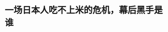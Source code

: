 <!DOCTYPE html>
<html lang="zh-CN">

<head>
    
<title>一场日本人吃不上米的危机，幕后黑手是谁_腾讯新闻</title>
<meta name="keywords" content="大米,日本,日本_社会,日本大米,日本人,日本农业,幕后黑手,日本_科技">
<meta name="description" content="本文来自微信公众号：日商日旅，作者：KYOKU，题图来自：视觉中国日本大米一年之间涨价一倍，以至于5kg大米接近4500日元（折合为人民币大约225元）的情况，大家多少有些耳闻。本周（6月2日）开始，我们在日本即将买上2023年和2024年收获的储备米“古米”和“古古米”。涨价背后是供求不平衡导致，但是21世纪商品社会，大米...">
<meta name="author" content="腾讯网">
<meta name="copyright" content="Copyright 1998 - 2025 Tencent. All Rights Reserved">
<meta property="og:type" content="news" />

<meta property="og:title" content="一场日本人吃不上米的危机，幕后黑手是谁_腾讯新闻" />
<meta property="og:description" content="本文来自微信公众号：日商日旅，作者：KYOKU，题图来自：视觉中国日本大米一年之间涨价一倍，以至于5kg大米接近4500日元（折合为人民币大约225元）的情况，大家多少有些耳闻。本周（6月2日）开始，我们在日本即将买上2023年和2024年收获的储备米“古米”和“古古米”。涨价背后是供求不平衡导致，但是21世纪商品社会，大米..." />
<meta property="og:url" content="https://news.qq.com/rain/a/20250603A03LLG00" />
<meta property="og:image" content="https://inews.gtimg.com/news_ls/OQ3Xri48lYGQQ3hygyT8Ss4W4Jzuywi5vfjFPyZ3RtFNkAA_640330/0" />
<meta property="article:author" content="虎嗅APP" />
<meta property="article:published_time" content="2025-06-03 11:13:10" />
<meta property="category" content="agriculture" />

<meta name="baidu-site-verification" content="jJeIJ5X7pP" />
    <meta charset="utf-8" />
<meta http-equiv="X-UA-Compatible" content="IE=Edge" />
<meta name="viewport" content="width=device-width, initial-scale=1, shrink-to-fit=no" />
<link rel="dns-prefetch" href="mat1.gtimg.com">
<link rel="dns-prefetch" href="i.news.qq.com">
<link rel="shortcut icon" href="https://mat1.gtimg.com/qqcdn/qqindex2021/favicon.ico">
<script nomodule="true" src="https://mat1.gtimg.com/qqcdn/qqindex2021/common-static/20240515201444/core3-37-1.min.js"></script>
<script>
  try {
    if (!window.IntersectionObserver) {
      var observerScript = document.createElement('script');
      observerScript.src = "https://mat1.gtimg.com/qqcdn/qqindex2021/common-static/20241024141058/intersection-observer-polyfill.js";
      document.head.appendChild(observerScript);
    }
  } catch (error) {}
</script>

<script>
  try {
    if (!Element.prototype.scrollTo) {
      var scrollScript = document.createElement('script');
      scrollScript.src = "https://mat1.gtimg.com/qqcdn/qqindex2021/common-static/20241025153001/scroll-behavior-polyfill.js";
      document.head.appendChild(scrollScript);
    }
  } catch (error) {}
</script>
<script>
  try {
    if ('scrollRestoration' in window.history) {
      window.history.scrollRestoration = 'manual';
    }
    window.isPcClient = Boolean(window.electron) && (
      window.navigator.userAgent.indexOf('pc-client') > 0 ||
      window.navigator.userAgent.indexOf('TencentNews') > 0
    );
  } catch {}
</script>
<script>
  try {
    if (window.isPcClient) {
      var bodyStyle = document.createElement('style');
      bodyStyle.innerText = 'body{ zoom: 0.95 }';
      document.head.appendChild(bodyStyle);
    }
  } catch {}
</script>
<script>
  window.DATA = {"url":"https://view.inews.qq.com/a/20250603A03LLG00","article_id":"20250603A03LLG00","article_type":"0","title":"一场日本人吃不上米的危机，幕后黑手是谁","desc":"本文来自微信公众号：日商日旅，作者：KYOKU，题图来自：视觉中国日本大米一年之间涨价一倍，以至于5kg大米接近4500日元（折合为人民币大约225元）的情况，大家多少有些耳闻。本周（6月2日）开始，我们在日本即将买上2023年和2024年收获的储备米“古米”和“古古米”。涨价背后是供求不平衡导致，但是21世纪商品社会，大米...","iNewsRecommendLevel":1,"abstract":"本文来自微信公众号：日商日旅，作者：KYOKU，题图来自：视觉中国日本大米一年之间涨价一倍，以至于5kg大米接近4500日元（折合为人民币大约225元）的情况，大家多少有些耳闻。本周（6月2日）开始，我们在日本即将买上2023年和2024年收获的储备米“古米”和“古古米”。涨价背后是供求不平衡导致，但是21世纪商品社会，大米...","catalog1":"agriculture","ad_channel_sign":"news","introduction":"","media":"虎嗅APP","media_id":"5113646","pubtime":"2025-06-03 11:13:10","comment_id":"8416994583","political":0,"cmsId":"20250603A03LLG00","cms_id":"20250603A03LLG00","closeAllAd":0,"closeAllFavorite":false,"originContent":{"directory":{"ai_list":[{"desc":"大米涨价背后的原因","link":"AIPOS_0"},{"desc":"海外游客增加对大米价格的影响","link":"AIPOS_1"},{"desc":"大米价格上涨的影响","link":"AIPOS_2"}],"enable":2,"list":null},"key_points_show":["日本大米价格在一年内翻倍，导致民众生活受到影响，背后原因是供求不平衡。","极端天气、农协和中间商囤积大米等因素共同导致大米供应紧张。","然而，部分媒体将原因归咎于海外游客增加和政治势力操控，但实际情况并非如此。","日本农业体系僵化，缺乏市场竞争，使得市场对外部冲击敏感。","事件反映出日本政府在应对危机时的管理不足，需要加强危机PR和制度改革。"],"text":"\u003cdiv class=\"rich_media_content\"\u003e\u003cp\u003e\u003c!--IMG_0--\u003e \u003c/p\u003e\u003cp class=\"qqnews_image_desc\" style=\"color: #666; font-size: 14px; text-align: center\"\u003e本文来自微信公众号：日商日旅，作者：KYOKU，题图来自：视觉中国\u003c/p\u003e\u003cp\u003e\u003c/p\u003e\u003cp\u003e日本大米一年之间涨价一倍，以至于5kg大米接近4500日元（折合为人民币大约225元）的情况，大家多少有些耳闻。本周（6月2日）开始，我们在日本即将买上2023年和2024年收获的储备米“古米”和“古古米”。\u003c/p\u003e\u003cp\u003e\u003c/p\u003e\u003cp\u003e\u003c!--AIPOS_0--\u003e涨价背后是供求不平衡导致，但是21世纪商品社会，大米这种基本粮油产品，岂能真有匮乏呢？况且又是在众所周知“生活舒服”的日本。\u003c/p\u003e\u003cp\u003e\u003c/p\u003e\u003cp\u003e这件事发酵至今，大众怒火已经燃起，一起寻找背锅侠。\u003c!--AIPOS_1--\u003e目前有人认为重要原因是海外游客增加，还有中国媒体把它简单归结为日本的政官商勾结，无法让笔者信服。\u003c/p\u003e\u003cp\u003e\u003c/p\u003e\u003cp\u003e本篇笔者来谈谈自己的浅薄看法，其中涉及到一些政治和日本农业产业链条的信息，抛砖引玉，不敢立flag。\u003c/p\u003e\u003cp\u003e\u003c/p\u003e\u003cp\u003e\u003c/p\u003e\u003cp class=\"text-big-title\"\u003e一\u003c/p\u003e\u003cp\u003e\u003c/p\u003e\u003cp\u003e涨价，涨到价格翻倍，在粮食等生活必需品中并不多。2024年6月到2025年5月，日本大米的价格像疯了一样。\u003c/p\u003e\u003cp\u003e\u003c/p\u003e\u003cp data-exeditor-arbitrary-box=\"image-box\"\u003e\u003c!--IMG_1--\u003e\u003c/p\u003e\u003cp style=\"text-align: center\" class=\"qqnews_image_desc\"\u003e\u003cspan style=\"font-size: 14px\"\u003e\u003cspan style=\"color: rgb(102, 102, 102)\"\u003e图片来源：农林水产省米の流通状況等について报告－スーパーでの販売数量・価格の推移\u003c/span\u003e\u003c/span\u003e\u003c/p\u003e\u003cp\u003e\u003c/p\u003e\u003cp\u003e2024年大米开始涨价，问题不在2024年，而应当往回追溯。\u003c/p\u003e\u003cp\u003e\u003c/p\u003e\u003cp\u003e给大家简单做了个时间轴。包含了若干我认为重要，但却被忽略了的事实。\u003c/p\u003e\u003cp\u003e\u003c/p\u003e\u003cul classname=\"ex-list\" data-ex-list=\"ul\" data-list-style-type=\"disc\" style=\"--ul-list-style-type: \u0026#39;\\25CF\u0026#39;\" class=\"nonUnicode-list-style-type\"\u003e\u003cli\u003e\u003cp\u003e2023年夏，极端高温，影响2024年春产量；\u003c/p\u003e\u003c/li\u003e\u003cli\u003e\u003cp\u003e2024年冷春，再次造成影响；\u003c/p\u003e\u003c/li\u003e\u003cli\u003e\u003cp\u003e2024年夏，宫崎地震 + 南海槽预警 → 全民抢米；\u003c/p\u003e\u003c/li\u003e\u003cli\u003e\u003cp\u003e2024年9月，農民連与新日本妇人会举行紧急抗议，释放储备米、给农民补贴；\u003c/p\u003e\u003c/li\u003e\u003cli\u003e\u003cp\u003e2024年中后期，价格飙升，每5kg2000日元→3500日元；\u003c/p\u003e\u003c/li\u003e\u003cli\u003e\u003cp\u003e2025年2月，首次发放21万吨储备米；\u003c/p\u003e\u003c/li\u003e\u003cli\u003e\u003cp\u003e2025年3月，流通数据遭质疑：仅2%流入零售市场；\u003c/p\u003e\u003c/li\u003e\u003cli\u003e\u003cp\u003e2025年4月，茨城、千叶出现偷米现象；\u003c/p\u003e\u003c/li\u003e\u003cli\u003e\u003cp\u003e2025年5月18日，农林水产大臣江藤拓失言“我从来没买过米”→辞职；\u003c/p\u003e\u003c/li\u003e\u003cli\u003e\u003cp\u003e2025年5月下旬，小泉进次郎接任并改革发放方式从“拍卖给中间商”→“定价2000日元直接给零售”；\u003c/p\u003e\u003c/li\u003e\u003cli\u003e\u003cp\u003e2025年6月1日，储备米已经上架超市。\u003c/p\u003e\u003c/li\u003e\u003c!--MID_AD_0--\u003e\u003c!--EOP_0--\u003e\u003c/ul\u003e\u003c!--MID_ARTICLE_AD_0--\u003e\u003c!--PARAGRAPH_0--\u003e\u003cp\u003e\u003c/p\u003e\u003cp\u003e这场大戏还在上演，近一周，每天清晨笔者打开新闻，都会跟进最新消息。笔者毕竟是“便当派”，几乎每天带饭上班，无米下锅甚为痛苦。\u003c/p\u003e\u003cp\u003e\u003c/p\u003e\u003cp\u003e首先，这米价，涨得匪夷所思，而媒体给出的归因也匪夷所思。\u003c/p\u003e\u003cp\u003e\u003c/p\u003e\u003cp\u003e第一理由是极端天气带来的减产，第二理由，他们竟然列为是“旅游业的复苏使得访日游客数量激增，大米需求增加”。\u003c/p\u003e\u003cp\u003e\u003c/p\u003e\u003cp\u003e我们旅游业不背这个锅。日本常住人口1.2亿多人，2024年访日游客总人数36，869，900人，看上去接近三分之一人口吧。但是，这接近3687万人，并不是每天都待在日本的。\u003c/p\u003e\u003cp\u003e\u003c/p\u003e\u003cp\u003e其中80%为亚洲游客，20%为欧美等地区游客。\u003c/p\u003e\u003cp\u003e\u003c/p\u003e\u003cp\u003e为什么要区分地域？笔者公司常年面向欧美用户，亚洲人来日本路途近，待的时间短；欧美人通常来日本度假时间长，我们租赁给他们的通信产品一般７天起步。假设亚洲游客平均停留时间包含完整的5天，欧美游客平均停留时间包含完整的9天。\u003c/p\u003e\u003cp\u003e\u003c/p\u003e\u003cp\u003e我们把旅客作为“临时人口”来算一下。\u003c/p\u003e\u003cp\u003e\u003c/p\u003e\u003cblockquote\u003e\u003cp\u003e亚洲游客人日数：29，495，920人 × 5天 = 147，479，600人日\u003c/p\u003e\u003cp\u003e欧美游客人日数：7，373，980人 × 9天 = 66，365，820人日\u003c/p\u003e\u003cp\u003e合计人日数：213，845，420人日\u003c/p\u003e\u003cp\u003e\u003c/p\u003e\u003cp\u003e213，845，420 ÷ 365 ≈ 585，590 人/天\u003c/p\u003e\u003c/blockquote\u003e\u003cp\u003e\u003c/p\u003e\u003cp\u003e折算为“全年常住人口”，相当于每天增加了58万人；\u003c/p\u003e\u003cp\u003e\u003c/p\u003e\u003cblockquote\u003e\u003cp\u003e585，590 ÷ 123，000，000 ≈ 0.00476\u003c/p\u003e\u003c/blockquote\u003e\u003cp\u003e\u003c/p\u003e\u003cp\u003e再与日本总人口对比，以2024年约1.23亿人口计算，约为人口的0.48％。\u003c/p\u003e\u003cp\u003e\u003c/p\u003e\u003cp\u003e占比0.48％，就成了第二因素？还不包括一些压根吃不惯大米的西方游客。笔者自认为算得都保守了，除非说，外国游客都往回背日本大米？或者欧美专派大胃王来岛国逛吃？\u003c/p\u003e\u003cp\u003e\u003c/p\u003e\u003cp class=\"text-big-title\"\u003e二\u003c/p\u003e\u003cp\u003e\u003c/p\u003e\u003cp\u003e还有一种说法，尤其在中国新媒体上出现（日本当地并不归因于此）：\u003c/p\u003e\u003cp\u003e\u003c/p\u003e\u003cp\u003e米价癫狂，都怪政客。这种说法称，由于自民党希望稳住地位，与农协（JA，农业协同组合）勾结，操纵了大米价格。\u003c/p\u003e\u003cp\u003e\u003c/p\u003e\u003cp\u003e先说我的观点：此事第一怪天气导致大米严重减产，第二怪农协和中间商私自屯米，低买高卖。\u003c/p\u003e\u003cp\u003e\u003c/p\u003e\u003cp\u003e自民党未必有直接关系，但作为领导人必须善后。\u003c/p\u003e\u003cp\u003e\u003c/p\u003e\u003cp\u003e农民并未因涨价而增加收入，吃力不讨好。\u003c/p\u003e\u003cp\u003e\u003c/p\u003e\u003cp\u003e消费者、零售商和餐饮业都是怨种，被迫涨价，被迫接受。\u003c/p\u003e\u003cp\u003e\u003c/p\u003e\u003cp data-exeditor-arbitrary-box=\"image-box\"\u003e\u003c!--IMG_2--\u003e\u003c/p\u003e\u003cp style=\"text-align: center\" class=\"qqnews_image_desc\"\u003e\u003cspan style=\"font-size: 14px\"\u003e\u003cspan style=\"color: rgb(102, 102, 102)\"\u003e除了（疑似）农协和中间商，大家都是输家\u003c/span\u003e\u003c/span\u003e\u003c/p\u003e\u003cp\u003e\u003c/p\u003e\u003cp\u003e持“自民党阴谋论”的朋友没有透露他们的具体逻辑，只是点出了：虽然农民在日本全国人口中占比渐小，但是农村选区的一票权重远高于城市。农民种的大米交给谁？农协，而农协是自民党的重要支持者。其他呢？“懂的都懂，你们自己体会！”\u003c/p\u003e\u003cp\u003e\u003c/p\u003e\u003cp\u003e在他们并未把逻辑链条给出的前提下，我先试着梳理。这种观点需要满足两个逻辑链条的任意一个：\u003c/p\u003e\u003cp\u003e\u003c/p\u003e\u003cblockquote\u003e\u003cp\u003e自民党想要票→推动大米事件，让农民给他们投票\u003c/p\u003e\u003cp\u003e\u003c/p\u003e\u003cp\u003e自民党想要钱→通过大米价格提高而自己获益\u003c/p\u003e\u003c/blockquote\u003e\u003cp\u003e\u003c/p\u003e\u003cp\u003e先说第一个逻辑。\u003c/p\u003e\u003cp\u003e\u003c/p\u003e\u003cp\u003e日本农民得到了政府很大的保护，即日本对于大米的高关税保护（曾高达778%，现在仍有227%），另外一方面政策补贴农耕，农协垄断全国50%～90%的流通渠道。\u003c/p\u003e\u003cp\u003e\u003c/p\u003e\u003cp\u003e我有同事就曾在农协工作。农协是一个怎样的组织？它是一个遍布全国的非常重要的组织，是金融、采购、销售一体的大机构，拥有全日本最大的大米储藏和中转体系。农协卖种子、收大米、发贷款，还办养老、诊所、婚介。\u003c/p\u003e\u003cp\u003e\u003c/p\u003e\u003cp\u003e但逻辑一的漏洞是，农协是合作社组织，不等于有投票权的个人农户，它不能代表农民进行投票。个体农户是农协的“会员”，不是雇员。\u003c/p\u003e\u003cp\u003e\u003c/p\u003e\u003cp\u003e农民确实很可能被组织所影响。但是此次大米涨价，钱真的没有进到农民师傅们的腰包里。\u003c/p\u003e\u003cp\u003e\u003c/p\u003e\u003cp\u003e2025年3月农民代表来到东京，组织了名为“令和的百姓一揆”游行，并且明确提出农民已经多年没有收入增加；2024年９月的“農民連”示威之中，农民就呼吁释放储备米，而且他们没补贴就活不下去了。农民憋了一肚子火，下一个动作，应该不是给政党投票，反而是抱怨执政党吧？\u003c/p\u003e\u003cp\u003e\u003c/p\u003e\u003cp\u003e因此逻辑一，自民党要票的逻辑站不住。\u003c/p\u003e\u003cp\u003e\u003c/p\u003e\u003cp\u003e第二个逻辑，自民党涨米价是为了自己捞钱。那么，轰轰烈烈的米价哄抬事件之后，钱到谁口袋里了呢？\u003c/p\u003e\u003cp\u003e\u003c/p\u003e\u003cp\u003e2024年下半年开始米荒，农协囤没囤很难确定；2025年预备米下发，预备米最初不在农协这里而在农林水产省，下发的第一步对象却还是有零售渠道的农协。因此农协乃至于中间商囤米的可能性很大。“低买高卖”的本质是价格操控+库存套利并且形成买方垄断。而且还有传言，农协有资金缺口，难保不是动了搞钱的歪心思。\u003c!--MID_AD_1--\u003e\u003c!--EOP_1--\u003e\u003c/p\u003e\u003c!--MID_ARTICLE_AD_1--\u003e\u003c!--PARAGRAPH_1--\u003e\u003cp\u003e\u003c/p\u003e\u003cp\u003e农协和自民党是互相利用、长期共生的利益同盟，但农协是农协，自民党是自民党，农协的钱能到自民党这里吗（当然不排除未来自民党会有什么奇葩操作）？况且农协在此次大米涨价成为社会事件之后，是否腹背受敌还都不一定，如果双方如此紧密，自民党岂不受伤？\u003c/p\u003e\u003cp\u003e\u003c/p\u003e\u003cp\u003e前农林水产大臣江藤拓下台，继任的小泉进次郎在政客界的人设是前首相之子，能力一般，经常说废话，如果小泉进次郎也搞不定，那不是反而让自民党更难堪吗？况且自民党的支持率一直在跌。\u003c/p\u003e\u003cp\u003e\u003c/p\u003e\u003cp data-exeditor-arbitrary-box=\"image-box\"\u003e\u003c!--IMG_3--\u003e\u003c/p\u003e\u003cp style=\"text-align: center\" class=\"qqnews_image_desc\"\u003e\u003cspan style=\"font-size: 14px\"\u003e\u003cspan style=\"color: rgb(102, 102, 102)\"\u003e图片来源：来自NHK選挙web\u003c/span\u003e\u003c/span\u003e\u003c/p\u003e\u003cp\u003e\u003c/p\u003e\u003cp\u003e所以自民党自己捞钱的逻辑二也站不住。\u003c/p\u003e\u003cp\u003e\u003c/p\u003e\u003cp\u003e政党与组织的利益勾连从不新鲜，真正危险的是——当制度缺乏监督、危机管理失能，总有人顾左右而言他，用阴谋论来解释荒诞。\u003c/p\u003e\u003cp\u003e\u003c/p\u003e\u003cp class=\"text-big-title\"\u003e三\u003c/p\u003e\u003cp\u003e\u003c/p\u003e\u003cp\u003e从另一个层面，米价涨得又理所当然。因为日本种大米，种得太极端了。\u003c/p\u003e\u003cp\u003e\u003c/p\u003e\u003cp\u003e如果有一种产品能够承接“低买高卖”价格操控+库存套利的需求，那么前提条件是：\u003c/p\u003e\u003cp\u003e\u003c/p\u003e\u003cul classname=\"ex-list\" data-ex-list=\"ul\" data-list-style-type=\"disc\" style=\"--ul-list-style-type: \u0026#39;\\25CF\u0026#39;\" class=\"nonUnicode-list-style-type\"\u003e\u003cli\u003e\u003cp\u003e这类商品不易替代：如主粮（米）、原材料（铜）、能源（油）；\u003c/p\u003e\u003cp\u003e\u003c/p\u003e\u003c/li\u003e\u003cli\u003e\u003cp\u003e保管成本可控：大米容易保存、存储成本低；\u003c/p\u003e\u003cp\u003e\u003c/p\u003e\u003c/li\u003e\u003cli\u003e\u003cp\u003e需求刚性强：民众餐饮必需品，涨价也不能轻易换品；\u003c/p\u003e\u003cp\u003e\u003c/p\u003e\u003c/li\u003e\u003cli\u003e\u003cp\u003e市场竞争缺乏：买家集中（农协垄断收购），卖家被动（农民不能直接面对市场）；\u003c/p\u003e\u003cp\u003e\u003c/p\u003e\u003c/li\u003e\u003cli\u003e\u003cp\u003e信息不对称严重：消费者不知道储备情况，议价能力低。\u003c/p\u003e\u003c/li\u003e\u003c!--MID_AD_2--\u003e\u003c!--EOP_2--\u003e\u003c/ul\u003e\u003c!--MID_ARTICLE_AD_2--\u003e\u003c!--PARAGRAPH_2--\u003e\u003cp\u003e\u003c/p\u003e\u003cp\u003e“天选之子”，就是大米。换句话说，如果紧缺的不是大米，兴许闹不了这么大。\u003c/p\u003e\u003cp\u003e\u003c/p\u003e\u003cp\u003e我们中国人想不通的是，袁隆平教授解决了中国人吃不饱的问题。那么日本呢，大米产量竟然没有富余？\u003c/p\u003e\u003cp\u003e\u003c/p\u003e\u003cp\u003e我查了下资料，中国大面积推广的是杂交水稻，日本主要种植的“越光”等常规水稻品种，他们认为杂交水稻的口感和品质难以控制。所以日本大米产量远远低于中国，2023年中国产量为２亿吨，以人口比例看日本应该是1，780万吨，实际上却不到700万吨。\u003c/p\u003e\u003cp\u003e\u003c/p\u003e\u003cp\u003e我们怕大米吃不饱，他们把大米轻奢化。\u003c/p\u003e\u003cp\u003e\u003c/p\u003e\u003cp data-exeditor-arbitrary-box=\"image-box\"\u003e\u003c!--IMG_4--\u003e\u003c/p\u003e\u003cp style=\"text-align: center\" class=\"qqnews_image_desc\"\u003e\u003cspan style=\"font-size: 14px\"\u003e\u003cspan style=\"color: rgb(102, 102, 102)\"\u003e数据来源：中国国家统计局或农业农村部发布的稻谷产量数据；袁隆平团队官方发布的数据（如超级稻试验田）；农业部门的统计年报；淘菜菜/盒马/京东等平均价（2025年3月数据）；日本農林水産省发布的《作況調査》；日本官方农业推广品种目录与产地介绍；市场调查研究（如日经、日本米饭食文化研究会）\u003c/span\u003e\u003c/span\u003e\u003c!--MID_AD_3--\u003e\u003c!--EOP_3--\u003e\u003c/p\u003e\u003c!--MID_ARTICLE_AD_3--\u003e\u003c!--PARAGRAPH_3--\u003e\u003cp\u003e\u003c/p\u003e\u003cp\u003e高昂的关税使得外国大米从未流通进日本，这就使得日本只依赖自己本土的水稻耕地。值得注意的是，日本的水稻耕地一直在减少。农林水产省主导的“水田减产”政策（减少耕地、水田转作、补贴休耕），虽然2018年已经废止，但是它所带来的后遗症是日本耕地仍在下降，农人逐渐转行。\u003c/p\u003e\u003cp\u003e\u003c/p\u003e\u003cp\u003e2023年夏季高温，北海道、青森、秋田等地的农田影响严重，两年连续极端天气，导致水稻广泛歉收——这是绝对的第一理由。我看有人提到产量下滑30％，为此查了下日本流通経済研究所的报告，虽然没有站在2025年解释2024年生产量的报告，但是在2024年8月已经明确提到了：\u003c/p\u003e\u003cp\u003e\u003c/p\u003e\u003cp data-exeditor-arbitrary-box=\"image-box\"\u003e\u003c!--IMG_5--\u003e\u003c/p\u003e\u003cp style=\"text-align: center\" class=\"qqnews_image_desc\"\u003e\u003cspan style=\"font-size: 14px\"\u003e\u003cspan style=\"color: rgb(102, 102, 102)\"\u003e图片来源：日本食農連携機構报告\u003c/span\u003e\u003c/span\u003e\u003c/p\u003e\u003cp\u003e\u003c/p\u003e\u003cp\u003e大意是：令和5年（2023年）对大米而言，是“异常”的一年。日本大米产量最多的都道府县——新潟县，其一级米（1等米）比率在往年通常为80%左右，但在这一年，越光米（コシヒカリ）仅为4.9%，粳米（うるち）也仅有15.7%，创下了历史最低纪录，对整个业界造成巨大冲击。\u003c/p\u003e\u003cp\u003e\u003c/p\u003e\u003cp\u003e在日本，大米是收获之后再被分为1等、2等、3等的，或许研究员是找了最惨的案例，也就是新潟的招牌品种越光米来举例的，但问题是，越光米是超市米的半壁江山啊。\u003c/p\u003e\u003cp\u003e\u003c/p\u003e\u003cp\u003e在粮食经济学中这个机制似乎被称为跨期供给冲击，一年的气候异常影响可能会贯穿两年甚至更久，特别是当供应链由强势中介（农协）掌握时，供给弹性低、价格就容易波动。\u003c/p\u003e\u003cp\u003e\u003c/p\u003e\u003cp\u003e而化肥成本增加，日元贬值，这些因素一定有，但没有那么重要。\u003c/p\u003e\u003cp\u003e\u003c/p\u003e\u003cp\u003e第一波大米涨价的诱因来自于2023年，第二波涨价的诱因，也就是大家现在号召严查的是：2024年库存已经非常紧张，到了2025年初，库存进一步下降 + 餐饮和出口需求恢复 + 农协控制分配，供不应求进一步放大，就导致2025年大米价格持续上涨。\u003c/p\u003e\u003cp\u003e\u003c/p\u003e\u003cp\u003e如果严查农协和中间商，在当初发放储备米时候埋进去GPS（大米失窃案有人就这么查证），真相很容易流出。况且这两年各类大地震大海啸的谣言着实不少，有几个人能做到明明有囤米的机会，却坚决不囤呢？\u003c/p\u003e\u003cp\u003e\u003c/p\u003e\u003cp\u003e只是，涉及到民生的如此重要的事件，在2025年储备米才发放，发放时又被囤积，导致发放到消费者的只有如此夸张的2%。米价就像是暴走的脱缰野马，握着缰绳的人看上去很多，却没人使劲，马岂不就跑远了？\u003c/p\u003e\u003cp\u003e\u003c/p\u003e\u003cp class=\"text-big-title\"\u003e四\u003c/p\u003e\u003cp\u003e\u003c/p\u003e\u003cp\u003e日本国内有一些评价，触及到了事件的根本：一个僵化的农业体系，使得市场丧失弹性与竞争能力，从而使任何外部冲击（如高温、需求激增）都会变成价格危机。还有诸如“制度疲劳”“保护主义惯性”“农业政策歪曲”等词语，批判对象大多是“农协”和“农林水产省”。\u003c/p\u003e\u003cp\u003e\u003c/p\u003e\u003cp\u003e我对于下面这位前农林水产省官员、佳能全球战略研究所研究主任山下一仁的看法很赞同，他所提到的深层原因，聚焦在日本农协与农林水产省的权利与义务，长期的农业减反制度等上面。\u003c/p\u003e\u003cp\u003e\u003c/p\u003e\u003cp data-exeditor-arbitrary-box=\"image-box\"\u003e\u003c!--IMG_6--\u003e\u003c/p\u003e\u003cp style=\"text-align: center\" class=\"qqnews_image_desc\"\u003e\u003cspan style=\"font-size: 14px\"\u003e\u003cspan style=\"color: rgb(102, 102, 102)\"\u003e图片来源：山下一仁参与的访谈\u003c/span\u003e\u003c/span\u003e\u003c/p\u003e\u003cp\u003e\u003c/p\u003e\u003cp\u003e此外，以笔者找到的资料来看，2024年9月，農民連与新日本妇人会的示威活动中，已经提到了呼吁立即释放储备米、为农户提供收入补偿、稳定国内大米供给等诉求。但是距离2025年2月储备米的发放，又耗了长达半年。\u003c/p\u003e\u003cp\u003e\u003c/p\u003e\u003cp data-exeditor-arbitrary-box=\"image-box\"\u003e\u003c!--IMG_7--\u003e\u003c/p\u003e\u003cp style=\"text-align: center\" class=\"qqnews_image_desc\"\u003e\u003cspan style=\"font-size: 14px\"\u003e\u003cspan style=\"color: rgb(102, 102, 102)\"\u003e图片来源：日本全国商工団体連合会\u003c/span\u003e\u003c/span\u003e\u003c/p\u003e\u003cp\u003e\u003c/p\u003e\u003cp\u003e按照“脱缰野马”的比喻，笔者认为，很大的问题是，为什么/怎么真的就任由马跑远了？谁在担责任，谁在喊停？2024年，为什么没有人在粗算出产量之后，提前发放“储备米”？\u003c/p\u003e\u003cp\u003e\u003c/p\u003e\u003cp\u003e从管理者的角度，很多爆炸性失误都源于对一个小火苗的不重视，一个低级失误被层层管理者一次次放任。对于领导人和官员来说，敏感度和危机PR意识，难道是不重要的？在自己的管辖范围内，意识到某件事情非常重要，甚至可能会引起公愤，嗅到风向，立刻救火，而不是等问题发酵——这难道不是管理的必备素质？\u003c!--MID_AD_4--\u003e\u003c!--EOP_4--\u003e\u003c/p\u003e\u003c!--MID_ARTICLE_AD_4--\u003e\u003c!--PARAGRAPH_4--\u003e\u003cp\u003e\u003c/p\u003e\u003cp\u003e这些管理者本人的危机PR能力似乎也有点欠缺。2025年5月13日，农协会长山野彻在接受采访时说，“预备米放出来的效果已经初步看到，现在的米价其实不贵”。大众都到气头上了，农协作为重要的囤米嫌疑人，却仍然给大众再点上一把火。\u003c/p\u003e\u003cp\u003e\u003c/p\u003e\u003cp\u003e日本农林水产省大臣江藤拓说，“我从来没买过米，都是别人送米给我”，这还不够，他还补了一句，“我们家米多到能开店了。” 怎么着？不被严查受贿记录，心里就不痛快？危机PR的教科书都写不出这么有创造性的错误。\u003c/p\u003e\u003cp\u003e\u003c/p\u003e\u003cp\u003e\u003c!--AIPOS_2--\u003e归根结底，这是别国的事，但它影响到了驻日华人的生活。笔者认为，从这件事里面还是能悟出一些东西的。即使是日本这个以“安心感”著称的社会，也可能因为一颗看似不起眼的大米，动摇人心。\u003c/p\u003e\u003cp\u003e\u003c/p\u003e\u003cp\u003e而且涨到翻倍，农民却在里面赚不到钱，不得不游行和抗议，还要靠补贴过日子。这确实不太地道。大家觉得呢？\u003c/p\u003e\u003cp\u003e\u003c/p\u003e\u003cp\u003e\u003c/p\u003e\u003cp data-exeditor-arbitrary-box=\"image-box\"\u003e\u003c!--IMG_8--\u003e\u003c/p\u003e\u003cp class=\"text-img-note\"\u003e写作当天晚上（5月30日）的超市，便宜米好像是有了？但是卖光了？放米的货架竟然放了早餐麦片的堆头，哪怕你陈列点泡面挂面也行啊，竟然放麦片……对于储备米，笔者也并没太大期待，一般来说３年卖不出去的米都会变成饲料。反正这些米，不是进了我肚子，就是进了牛肚子。\u003c/p\u003e\u003cp\u003e\u003c/p\u003e\u003cp\u003e本文来自微信公众号：\u003c!--SECURE_LINK_BEGIN_0--\u003e日商日旅\u003c!--SECURE_LINK_END_0--\u003e，作者：KYOKU\u003c/p\u003e\u003cp\u003e本内容为作者独立观点，不代表虎嗅立场。未经允许不得转载，授权事宜请联系 hezuo@huxiu.com\u003c/p\u003e\u003cdiv powered-by=\"qqnews_ex-editor\"\u003e\u003c/div\u003e\u003cstyle\u003e.rich_media_content{--news-tabel-th-night-color: #444444;--news-font-day-color: #333;--news-font-night-color: #d9d9d9;--news-bottom-distance: 22px}.rich_media_content p:not([data-exeditor-arbitrary-box=image-box]){letter-spacing:.5px;line-height:30px;margin-bottom:var(--news-bottom-distance);word-wrap:break-word}.rich_media_content{color:var(--news-font-day-color);font-size:18px}@media(prefers-color-scheme:dark){body:not([data-weui-theme=light]):not([dark-mode-disable=true]) .rich_media_content p:not([data-exeditor-arbitrary-box=image-box]){letter-spacing:.5px;line-height:30px;margin-bottom:var(--news-bottom-distance);word-wrap:break-word}body:not([data-weui-theme=light]):not([dark-mode-disable=true]) .rich_media_content{color:var(--news-font-night-color)}}.data_color_scheme_dark .rich_media_content p:not([data-exeditor-arbitrary-box=image-box]){letter-spacing:.5px;line-height:30px;margin-bottom:var(--news-bottom-distance);word-wrap:break-word}.data_color_scheme_dark .rich_media_content{color:var(--news-font-night-color)}.data_color_scheme_dark .rich_media_content{font-size:18px}.rich_media_content p[data-exeditor-arbitrary-box=image-box]{margin-bottom:11px}.rich_media_content\u003ediv:not(.qnt-video),.rich_media_content\u003esection{margin-bottom:var(--news-bottom-distance)}.rich_media_content hr{margin-bottom:var(--news-bottom-distance)}.rich_media_content .link_list{margin:0;margin-top:20px;min-height:0!important}.rich_media_content blockquote{background:#f9f9f9;border-left:6px solid #ccc;margin:1.5em 10px;padding:.5em 10px}.rich_media_content blockquote p{margin-bottom:0!important}.data_color_scheme_dark .rich_media_content blockquote{background:#323232}@media(prefers-color-scheme:dark){body:not([data-weui-theme=light]):not([dark-mode-disable=true]) .rich_media_content blockquote{background:#323232}}.rich_media_content ol[data-ex-list]{--ol-start: 1;--ol-list-style-type: decimal;list-style-type:none;counter-reset:olCounter calc(var(--ol-start,1) - 1);position:relative}.rich_media_content ol[data-ex-list]\u003eli\u003e:first-child::before{content:counter(olCounter,var(--ol-list-style-type)) '. ';counter-increment:olCounter;font-variant-numeric:tabular-nums;display:inline-block}.rich_media_content ul[data-ex-list]{--ul-list-style-type: circle;list-style-type:none;position:relative}.rich_media_content ul[data-ex-list].nonUnicode-list-style-type\u003eli\u003e:first-child::before{content:var(--ul-list-style-type) ' ';font-variant-numeric:tabular-nums;display:inline-block;transform:scale(0.5)}.rich_media_content ul[data-ex-list].unicode-list-style-type\u003eli\u003e:first-child::before{content:var(--ul-list-style-type) ' ';font-variant-numeric:tabular-nums;display:inline-block;transform:scale(0.8)}.rich_media_content ol:not([data-ex-list]){padding-left:revert}.rich_media_content ul:not([data-ex-list]){padding-left:revert}.rich_media_content table{display:table;border-collapse:collapse;margin-bottom:var(--news-bottom-distance)}.rich_media_content table th,.rich_media_content table td{word-wrap:break-word;border:1px solid #ddd;white-space:nowrap;padding:2px 5px}.rich_media_content table th{font-weight:700;background-color:#f0f0f0;text-align:left}.rich_media_content table p{margin-bottom:0!important}.data_color_scheme_dark .rich_media_content table th{background:var(--news-tabel-th-night-color)}@media(prefers-color-scheme:dark){body:not([data-weui-theme=light]):not([dark-mode-disable=true]) .rich_media_content table th{background:var(--news-tabel-th-night-color)}}.rich_media_content .qqnews_image_desc,.rich_media_content p[type=om-image-desc]{line-height:20px!important;text-align:center!important;font-size:14px!important;color:#666!important}.rich_media_content div[data-exeditor-arbitrary-box=wrap]:not([data-exeditor-arbitrary-box-special-style]){max-width:100%}.rich_media_content .qqnews-content{--wmfont: 0;--wmcolor: transparent;font-size:var(--wmfont);color:var(--wmcolor);line-height:var(--wmfont)!important;margin-bottom:var(--wmfont)!important}.rich_media_content .qqnews_sign_emphasis{background:#f7f7f7}.rich_media_content .qqnews_sign_emphasis ol{word-wrap:break-word;border:none;color:#5c5c5c;line-height:28px;list-style:none;margin:14px 0 6px;padding:16px 15px 4px}.rich_media_content .qqnews_sign_emphasis p{margin-bottom:12px!important}.rich_media_content .qqnews_sign_emphasis ol\u003eli\u003ep{padding-left:30px}.rich_media_content .qqnews_sign_emphasis ol\u003eli{list-style:none}.rich_media_content .qqnews_sign_emphasis ol\u003eli\u003ep:first-child::before{margin-left:-30px;content:counter(olCounter,decimal) ''!important;counter-increment:olCounter!important;font-variant-numeric:tabular-nums!important;background:#37f;border-radius:2px;color:#fff;font-size:15px;font-style:normal;text-align:center;line-height:18px;width:18px;height:18px;margin-right:12px;position:relative;top:-1px}.data_color_scheme_dark .rich_media_content .qqnews_sign_emphasis{background:#262626}.data_color_scheme_dark .rich_media_content .qqnews_sign_emphasis ol\u003eli\u003ep{color:#a9a9a9}@media(prefers-color-scheme:dark){body:not([data-weui-theme=light]):not([dark-mode-disable=true]) .rich_media_content .qqnews_sign_emphasis{background:#262626}body:not([data-weui-theme=light]):not([dark-mode-disable=true]) .rich_media_content .qqnews_sign_emphasis ol\u003eli\u003ep{color:#a9a9a9}}.rich_media_content h1,.rich_media_content h2,.rich_media_content h3,.rich_media_content h4,.rich_media_content h5,.rich_media_content h6{margin-bottom:var(--news-bottom-distance);font-weight:700}.rich_media_content h1{font-size:20px}.rich_media_content h2,.rich_media_content h3{font-size:19px}.rich_media_content h4,.rich_media_content h5,.rich_media_content h6{font-size:18px}.rich_media_content li:empty{display:none}.rich_media_content ul,.rich_media_content ol{margin-bottom:var(--news-bottom-distance)}.rich_media_content div\u003ep:only-child{margin-bottom:0!important}.rich_media_content .cms-cke-widget-title-wrap p{margin-bottom:0!important}\u003c/style\u003e\u003c/div\u003e","version":"v2"},"originAttribute":{"IMG_0":{"bigOrigUrl":"https://inews.gtimg.com/om_bt/OSpk_XkNzGRqrfYJb9a4WZ77Xlx9UYn_pmrKiXb_jjOTcAA/0","compressUrl":"https://inews.gtimg.com/om_bt/OSpk_XkNzGRqrfYJb9a4WZ77Xlx9UYn_pmrKiXb_jjOTcAA/641","desc":"","fullPic":"1","height":359,"imgurl0":"https://inews.gtimg.com/om_bt/OSpk_XkNzGRqrfYJb9a4WZ77Xlx9UYn_pmrKiXb_jjOTcAA/0","imgurl1000":"https://inews.gtimg.com/om_bt/OSpk_XkNzGRqrfYJb9a4WZ77Xlx9UYn_pmrKiXb_jjOTcAA/1000","islong":0,"origUrl":"https://inews.gtimg.com/om_bt/OSpk_XkNzGRqrfYJb9a4WZ77Xlx9UYn_pmrKiXb_jjOTcAA/1000","size":1930,"style":"display: inline-block; max-width: 100%; width: 960px","thumb":"https://inews.gtimg.com/om_bt/OSpk_XkNzGRqrfYJb9a4WZ77Xlx9UYn_pmrKiXb_jjOTcAA_181x181s/0","url":"https://inews.gtimg.com/om_bt/OSpk_XkNzGRqrfYJb9a4WZ77Xlx9UYn_pmrKiXb_jjOTcAA/641","width":641},"IMG_1":{"bigOrigUrl":"https://inews.gtimg.com/om_bt/OmlsedkYbpRYV3mDwTB4zMQCYjxA9wOGPxmveLh4WmAw0AA/0","compressUrl":"https://inews.gtimg.com/om_bt/OmlsedkYbpRYV3mDwTB4zMQCYjxA9wOGPxmveLh4WmAw0AA/641","desc":"","fullPic":"1","height":202,"imgurl0":"https://inews.gtimg.com/om_bt/OmlsedkYbpRYV3mDwTB4zMQCYjxA9wOGPxmveLh4WmAw0AA/0","imgurl1000":"https://inews.gtimg.com/om_bt/OmlsedkYbpRYV3mDwTB4zMQCYjxA9wOGPxmveLh4WmAw0AA/1000","islong":0,"origUrl":"https://inews.gtimg.com/om_bt/OmlsedkYbpRYV3mDwTB4zMQCYjxA9wOGPxmveLh4WmAw0AA/641","size":139,"style":"display: inline-block; max-width: 100%; width: 960px","thumb":"https://inews.gtimg.com/om_bt/OmlsedkYbpRYV3mDwTB4zMQCYjxA9wOGPxmveLh4WmAw0AA_181x181s/0","url":"https://inews.gtimg.com/om_bt/OmlsedkYbpRYV3mDwTB4zMQCYjxA9wOGPxmveLh4WmAw0AA/641","width":641},"IMG_2":{"bigOrigUrl":"https://inews.gtimg.com/om_bt/O9fOa_tbz6MKl9T8tu95EQOjBzOXLQ-AtBo4LjA7_pAAQAA/0","compressUrl":"https://inews.gtimg.com/om_bt/O9fOa_tbz6MKl9T8tu95EQOjBzOXLQ-AtBo4LjA7_pAAQAA/641","desc":"","fullPic":"1","height":429,"imgurl0":"https://inews.gtimg.com/om_bt/O9fOa_tbz6MKl9T8tu95EQOjBzOXLQ-AtBo4LjA7_pAAQAA/0","imgurl1000":"https://inews.gtimg.com/om_bt/O9fOa_tbz6MKl9T8tu95EQOjBzOXLQ-AtBo4LjA7_pAAQAA/1000","islong":0,"origUrl":"https://inews.gtimg.com/om_bt/O9fOa_tbz6MKl9T8tu95EQOjBzOXLQ-AtBo4LjA7_pAAQAA/641","size":223,"style":"display: inline-block; max-width: 100%; width: 808px","thumb":"https://inews.gtimg.com/om_bt/O9fOa_tbz6MKl9T8tu95EQOjBzOXLQ-AtBo4LjA7_pAAQAA_181x181s/0","url":"https://inews.gtimg.com/om_bt/O9fOa_tbz6MKl9T8tu95EQOjBzOXLQ-AtBo4LjA7_pAAQAA/641","width":641},"IMG_3":{"bigOrigUrl":"https://inews.gtimg.com/om_bt/OrpXmD7hHucFZ-ENAldAFlR1eYzkohw8k_gE7KgaMuTAwAA/0","compressUrl":"https://inews.gtimg.com/om_bt/OrpXmD7hHucFZ-ENAldAFlR1eYzkohw8k_gE7KgaMuTAwAA/641","desc":"","fullPic":"1","height":324,"imgurl0":"https://inews.gtimg.com/om_bt/OrpXmD7hHucFZ-ENAldAFlR1eYzkohw8k_gE7KgaMuTAwAA/0","imgurl1000":"https://inews.gtimg.com/om_bt/OrpXmD7hHucFZ-ENAldAFlR1eYzkohw8k_gE7KgaMuTAwAA/1000","islong":0,"origUrl":"https://inews.gtimg.com/om_bt/OrpXmD7hHucFZ-ENAldAFlR1eYzkohw8k_gE7KgaMuTAwAA/641","size":218,"style":"display: inline-block; max-width: 100%; width: 960px","thumb":"https://inews.gtimg.com/om_bt/OrpXmD7hHucFZ-ENAldAFlR1eYzkohw8k_gE7KgaMuTAwAA_181x181s/0","url":"https://inews.gtimg.com/om_bt/OrpXmD7hHucFZ-ENAldAFlR1eYzkohw8k_gE7KgaMuTAwAA/641","width":641},"IMG_4":{"bigOrigUrl":"https://inews.gtimg.com/om_bt/OWVneYGOgsKYM0u9WK1R413lGPWnmn_gdRfpEW9BrsT30AA/0","compressUrl":"https://inews.gtimg.com/om_bt/OWVneYGOgsKYM0u9WK1R413lGPWnmn_gdRfpEW9BrsT30AA/641","desc":"","fullPic":"1","height":330,"imgurl0":"https://inews.gtimg.com/om_bt/OWVneYGOgsKYM0u9WK1R413lGPWnmn_gdRfpEW9BrsT30AA/0","imgurl1000":"https://inews.gtimg.com/om_bt/OWVneYGOgsKYM0u9WK1R413lGPWnmn_gdRfpEW9BrsT30AA/1000","islong":0,"origUrl":"https://inews.gtimg.com/om_bt/OWVneYGOgsKYM0u9WK1R413lGPWnmn_gdRfpEW9BrsT30AA/641","size":225,"style":"display: inline-block; max-width: 100%; width: 805px","thumb":"https://inews.gtimg.com/om_bt/OWVneYGOgsKYM0u9WK1R413lGPWnmn_gdRfpEW9BrsT30AA_181x181s/0","url":"https://inews.gtimg.com/om_bt/OWVneYGOgsKYM0u9WK1R413lGPWnmn_gdRfpEW9BrsT30AA/641","width":641},"IMG_5":{"bigOrigUrl":"https://inews.gtimg.com/om_bt/O4NrG7am3Vo37cYPgUBIj0y3GcwBmhtaineQI0RFV2MCQAA/0","compressUrl":"https://inews.gtimg.com/om_bt/O4NrG7am3Vo37cYPgUBIj0y3GcwBmhtaineQI0RFV2MCQAA/641","desc":"","fullPic":"1","height":424,"imgurl0":"https://inews.gtimg.com/om_bt/O4NrG7am3Vo37cYPgUBIj0y3GcwBmhtaineQI0RFV2MCQAA/0","imgurl1000":"https://inews.gtimg.com/om_bt/O4NrG7am3Vo37cYPgUBIj0y3GcwBmhtaineQI0RFV2MCQAA/1000","islong":0,"origUrl":"https://inews.gtimg.com/om_bt/O4NrG7am3Vo37cYPgUBIj0y3GcwBmhtaineQI0RFV2MCQAA/641","size":356,"style":"display: inline-block; max-width: 100%; width: 960px","thumb":"https://inews.gtimg.com/om_bt/O4NrG7am3Vo37cYPgUBIj0y3GcwBmhtaineQI0RFV2MCQAA_181x181s/0","url":"https://inews.gtimg.com/om_bt/O4NrG7am3Vo37cYPgUBIj0y3GcwBmhtaineQI0RFV2MCQAA/641","width":641},"IMG_6":{"bigOrigUrl":"https://inews.gtimg.com/om_bt/OVqyEMc52dTS7IzbH5MfJozai8MSgLqvaBxJQ7QeQ-HMcAA/0","compressUrl":"https://inews.gtimg.com/om_bt/OVqyEMc52dTS7IzbH5MfJozai8MSgLqvaBxJQ7QeQ-HMcAA/641","desc":"","fullPic":"1","height":407,"imgurl0":"https://inews.gtimg.com/om_bt/OVqyEMc52dTS7IzbH5MfJozai8MSgLqvaBxJQ7QeQ-HMcAA/0","imgurl1000":"https://inews.gtimg.com/om_bt/OVqyEMc52dTS7IzbH5MfJozai8MSgLqvaBxJQ7QeQ-HMcAA/1000","islong":0,"origUrl":"https://inews.gtimg.com/om_bt/OVqyEMc52dTS7IzbH5MfJozai8MSgLqvaBxJQ7QeQ-HMcAA/641","size":646,"style":"display: inline-block; max-width: 100%; width: 960px","thumb":"https://inews.gtimg.com/om_bt/OVqyEMc52dTS7IzbH5MfJozai8MSgLqvaBxJQ7QeQ-HMcAA_181x181s/0","url":"https://inews.gtimg.com/om_bt/OVqyEMc52dTS7IzbH5MfJozai8MSgLqvaBxJQ7QeQ-HMcAA/641","width":641},"IMG_7":{"bigOrigUrl":"https://inews.gtimg.com/om_bt/Ou3UEJNPGprdalpy_YVgfVuWKN25jgzGJ070xohQDNhuYAA/0","compressUrl":"https://inews.gtimg.com/om_bt/Ou3UEJNPGprdalpy_YVgfVuWKN25jgzGJ070xohQDNhuYAA/641","desc":"","fullPic":"1","height":404,"imgurl0":"https://inews.gtimg.com/om_bt/Ou3UEJNPGprdalpy_YVgfVuWKN25jgzGJ070xohQDNhuYAA/0","imgurl1000":"https://inews.gtimg.com/om_bt/Ou3UEJNPGprdalpy_YVgfVuWKN25jgzGJ070xohQDNhuYAA/1000","islong":0,"origUrl":"https://inews.gtimg.com/om_bt/Ou3UEJNPGprdalpy_YVgfVuWKN25jgzGJ070xohQDNhuYAA/641","size":342,"style":"display: inline-block; max-width: 100%; width: 960px","thumb":"https://inews.gtimg.com/om_bt/Ou3UEJNPGprdalpy_YVgfVuWKN25jgzGJ070xohQDNhuYAA_181x181s/0","url":"https://inews.gtimg.com/om_bt/Ou3UEJNPGprdalpy_YVgfVuWKN25jgzGJ070xohQDNhuYAA/641","width":641},"IMG_8":{"bigOrigUrl":"https://inews.gtimg.com/om_bt/O72B9j1B1TgaOKx9pPEUjKZtD8WrLpQIlXyOLJ_imxLlQAA/0","compressUrl":"https://inews.gtimg.com/om_bt/O72B9j1B1TgaOKx9pPEUjKZtD8WrLpQIlXyOLJ_imxLlQAA/641","desc":"","fullPic":"1","height":481,"imgurl0":"https://inews.gtimg.com/om_bt/O72B9j1B1TgaOKx9pPEUjKZtD8WrLpQIlXyOLJ_imxLlQAA/0","imgurl1000":"https://inews.gtimg.com/om_bt/O72B9j1B1TgaOKx9pPEUjKZtD8WrLpQIlXyOLJ_imxLlQAA/1000","islong":0,"origUrl":"https://inews.gtimg.com/om_bt/O72B9j1B1TgaOKx9pPEUjKZtD8WrLpQIlXyOLJ_imxLlQAA/641","size":125,"style":"display: inline-block; max-width: 100%; width: 960px","thumb":"https://inews.gtimg.com/om_bt/O72B9j1B1TgaOKx9pPEUjKZtD8WrLpQIlXyOLJ_imxLlQAA_181x181s/0","url":"https://inews.gtimg.com/om_bt/O72B9j1B1TgaOKx9pPEUjKZtD8WrLpQIlXyOLJ_imxLlQAA/641","width":641},"SECURE_LINK_BEGIN_0":{"cms_orig_info":{"desc":"日商日旅","trust_level":1,"type":"","url":"https://mp.weixin.qq.com/s/cDTWkmgY9-7Kzeip-1O8vw"},"desc":"日商日旅","trust_level":1,"type":"","url":"https://mp.weixin.qq.com/s/cDTWkmgY9-7Kzeip-1O8vw"},"SECURE_LINK_END_0":{"trust_level":1}},"selfDeclare":{},"userAddress":"北京","card":{"chlid":"5113646","chlname":"虎嗅APP","desc":"虎嗅APP致力于为创新创业者生产与筛选多领域里有启发性的内容，向他们描述“世界正在发生哪些变化”，并解释“为何发生”。在信息泛滥的时代，我们力争能够高效为用户提供准确与有价值信息！","icon":"http://inews.gtimg.com/newsapp_ls/0/1366777391_200200/0","msgEntry":1,"uin":"ecad68660d413ba2a24023924adc2d34cd","update_frequency":"0","vip_desc":"虎嗅APP官方账号","vip_icon_night":"http://inews.gtimg.com/newsapp_ls/0/14876052067/0","vip_place":"left","vip_type":"30012","vip_icon":"http://inews.gtimg.com/newsapp_ls/0/14876051701/0","vip_type_new":"30012","suid":"8QMf13ld5I0VujvR","liveInfo":{"roomID":"1380123355","roomStatus":"2"},"cpLevel":1},"interationCount":{"like":12,"collect":5,"share":8},"payment_info":{},"article_is_pay":false,"payment_column_info_v1":{"is_column_pay":false,"read_count_all":0},"tag_info_item":null,"contentWordsNum":4752,"extraProperty":{"FeedbackDetailDisableInsert":0,"zanSkinType":""},"relateWelfare":{},"aiSwitch":true,"isOversize":false,"videoArr":[]};
</script>
<script>
  window.channelInfo = {"channelConfig":{"channelNav":[{"_auto_id":"1","active_alien_img":"","alien_img":"","channel_id":"news_news_home","is_local":"0","link":"https://www.qq.com","name_cn":"首页","name_en":"home"},{"_auto_id":"2","active_alien_img":"","alien_img":"","channel_id":"news_news_top","is_local":"0","link":"","name_cn":"要闻","name_en":"news"},{"_auto_id":"4","active_alien_img":"","alien_img":"","channel_id":"news_news_bj","is_local":"1","link":"","name_cn":"北京","name_en":"bj"},{"_auto_id":"5","active_alien_img":"","alien_img":"","channel_id":"news_news_finance","is_local":"0","link":"","name_cn":"财经","name_en":"finance"},{"_auto_id":"6","active_alien_img":"","alien_img":"","channel_id":"news_news_tech","is_local":"0","link":"","name_cn":"科技","name_en":"tech"},{"_auto_id":"7","active_alien_img":"","alien_img":"","channel_id":"news_news_edu","is_local":"0","link":"","name_cn":"教育","name_en":"edu"},{"_auto_id":"8","active_alien_img":"","alien_img":"","channel_id":"tv","is_local":"0","link":"https://v.qq.com/channel/tv/?ptag=qqnews","name_cn":"电视剧","name_en":"tv"},{"_auto_id":"9","active_alien_img":"","alien_img":"","channel_id":"news_news_qa","is_local":"0","link":"","name_cn":"热问","name_en":"qa"},{"_auto_id":"10","active_alien_img":"","alien_img":"","channel_id":"news_news_ent","is_local":"0","link":"","name_cn":"娱乐","name_en":"ent"},{"_auto_id":"11","active_alien_img":"","alien_img":"","channel_id":"variety","is_local":"0","link":"https://v.qq.com/channel/variety/?ptag=qqnews","name_cn":"综艺","name_en":"variety"},{"_auto_id":"13","active_alien_img":"","alien_img":"","channel_id":"news_news_sports","is_local":"0","link":"","name_cn":"体育","name_en":"sports"},{"_auto_id":"14","active_alien_img":"","alien_img":"","channel_id":"news_news_nba","is_local":"0","link":"","name_cn":"NBA","name_en":"nba"},{"_auto_id":"15","active_alien_img":"","alien_img":"","channel_id":"news_news_world","is_local":"0","link":"","name_cn":"国际","name_en":"world"},{"_auto_id":"16","active_alien_img":"","alien_img":"","channel_id":"news_news_mil","is_local":"0","link":"","name_cn":"军事","name_en":"milite"},{"_auto_id":"17","active_alien_img":"","alien_img":"","channel_id":"news_news_auto","is_local":"0","link":"","name_cn":"汽车","name_en":"auto"},{"_auto_id":"18","active_alien_img":"","alien_img":"","channel_id":"news_news_house","is_local":"0","link":"","name_cn":"房产","name_en":"house"},{"_auto_id":"19","active_alien_img":"","alien_img":"","channel_id":"news_news_antip","is_local":"0","link":"","name_cn":"健康","name_en":"health"},{"_auto_id":"20","active_alien_img":"","alien_img":"","channel_id":"news_news_video","is_local":"0","link":"","name_cn":"视频","name_en":"video"},{"_auto_id":"21","active_alien_img":"","alien_img":"","channel_id":"news_news_game","is_local":"0","link":"","name_cn":"游戏","name_en":"games"},{"_auto_id":"22","active_alien_img":"","alien_img":"","channel_id":"news_news_nchupin","is_local":"0","link":"","name_cn":"眼界","name_en":"chupin"},{"_auto_id":"24","active_alien_img":"","alien_img":"","channel_id":"news_news_football","is_local":"0","link":"","name_cn":"足球","name_en":"football"},{"_auto_id":"25","active_alien_img":"","alien_img":"","channel_id":"news_news_kepu","is_local":"0","link":"","name_cn":"科学","name_en":"kepu"},{"_auto_id":"26","active_alien_img":"","alien_img":"","channel_id":"news_news_digi","is_local":"0","link":"","name_cn":"数码","name_en":"digi"},{"_auto_id":"28","active_alien_img":"","alien_img":"","channel_id":"ymzx","is_local":"0","link":"https://gamer.qq.com/v2/cloudgame/game/96897?ichannel=txxwpc0Ftxxwpc1","name_cn":"元梦之星","name_en":"news_news_ymzx"},{"_auto_id":"31","active_alien_img":"","alien_img":"","channel_id":"movie","is_local":"0","link":"https://v.qq.com/channel/movie/?ptag=qqnews","name_cn":"电影","name_en":"movie"},{"_auto_id":"32","active_alien_img":"","alien_img":"","channel_id":"news_news_esport","is_local":"0","link":"","name_cn":"电竞","name_en":"esport"},{"_auto_id":"34","active_alien_img":"","alien_img":"","channel_id":"news_news_history","is_local":"0","link":"","name_cn":"历史","name_en":"history"},{"_auto_id":"35","active_alien_img":"","alien_img":"","channel_id":"news_news_baby","is_local":"0","link":"","name_cn":"育儿","name_en":"baby"},{"_auto_id":"36","active_alien_img":"","alien_img":"","channel_id":"hbjy","is_local":"0","link":"https://gp.qq.com/act/a20250421mnqlx/news.shtml","name_cn":"和平精英","name_en":"news_news_hbjy"},{"_auto_id":"37","active_alien_img":"","alien_img":"","channel_id":"cloud_gamer","is_local":"0","link":"https://gamer.qq.com/?ichannel=txxwpc0Ftxxwpc1","name_cn":"云游戏","name_en":"cloud_gamer"},{"_auto_id":"38","active_alien_img":"","alien_img":"","channel_id":"news_news_lic","is_local":"0","link":"","name_cn":"理财","name_en":"finance_licai"},{"_auto_id":"39","active_alien_img":"","alien_img":"","channel_id":"news_news_istock","is_local":"0","link":"","name_cn":"股票","name_en":"finance_stock"},{"_auto_id":"40","active_alien_img":"","alien_img":"","channel_id":"ren_min_shi_pin","is_local":"0","link":"https://news.qq.com/omn/author/8QMd3Hld74cbujbY?tab=om_video","name_cn":"人民视频","name_en":"ren_min_shi_pin"},{"_auto_id":"41","active_alien_img":"","alien_img":"","channel_id":"news_news_weather","is_local":"0","link":"https://tianqi.qq.com/index.htm","name_cn":"天气","name_en":"weather"}]}};
</script>
<script>
  window.articleConfig = {"rightConfig":[{"_auto_id":"1","category_key":"default","modules":"{\"moduleList\":[{\"title\":\"作者其他文章\",\"id\":\"user_article\"},{\"title\":\"精选视频\",\"id\":\"video_album\",\"videoType\":\"tag\",\"videoId\":\"aUepxrtchGM=\",\"isSticky\":0},{\"title\":\"下载条\",\"id\":\"download_banner\",\"isSticky\":1},{\"title\":\"热点榜\",\"id\":\"hot_rank_list\",\"isSticky\":1},{\"title\":\"广告推广\",\"id\":\"ssp_ad_module\",\"category\":\"ad_ssp\",\"loid\":\"109\",\"isSticky\":1},{\"title\":\"广告推广位\",\"id\":\"c2s_ad_module\",\"category\":\"right_c2s\",\"path\":\"QQcom_all_Rectangle-1|QQcom_all_Rectangle-2|QQcom_all_Rectangle-3\",\"isSticky\":1}]}"},{"_auto_id":"2","category_key":"ent","modules":"{\"moduleList\":[{\"title\":\"作者其他文章\",\"id\":\"user_article\"},{\"title\":\"精选视频\",\"id\":\"video_album\",\"videoType\":\"tag\",\"videoId\":\"aUepxrtchGM=\"},{\"title\":\"下载条\",\"id\":\"download_banner\",\"isSticky\":1},{\"title\":\"热点榜\",\"id\":\"hot_rank_list\",\"isSticky\":1},{\"title\":\"广告推广\",\"id\":\"ssp_ad_module\",\"category\":\"ad_ssp\",\"loid\":\"109\",\"isSticky\":1},{\"title\":\"广告推广\",\"id\":\"ssp_ad_module\",\"category\":\"ad_ssp\",\"loid\":\"117\",\"isSticky\":1}]}"},{"_auto_id":"3","category_key":"game","modules":"{\"moduleList\":[{\"title\":\"作者其他文章\",\"id\":\"user_article\"},{\"title\":\"精选视频\",\"id\":\"video_album\",\"videoType\":\"tag\",\"videoId\":\"aUepxrtchGM=\"},{\"title\":\"热门游戏\",\"id\":\"recommend_game\",\"isSticky\":0},{\"title\":\"下载条\",\"id\":\"download_banner\",\"isSticky\":1},{\"title\":\"热点榜\",\"id\":\"hot_rank_list\",\"isSticky\":1},{\"title\":\"广告推广\",\"id\":\"ssp_ad_module\",\"category\":\"ad_ssp\",\"loid\":\"109\",\"isSticky\":1},{\"title\":\"广告推广位\",\"id\":\"c2s_ad_module\",\"category\":\"right_c2s\",\"path\":\"QQcom_all_Rectangle-1|QQcom_all_Rectangle-2|QQcom_all_Rectangle-3\",\"isSticky\":1}]}"},{"_auto_id":"4","category_key":"tech","modules":"{\"moduleList\":[{\"title\":\"作者其他文章\",\"id\":\"user_article\"},{\"title\":\"精选视频\",\"id\":\"video_album\",\"videoType\":\"tag\",\"videoId\":\"aUepxrtchGM=\"},{\"title\":\"下载条\",\"id\":\"download_banner\",\"isSticky\":1},{\"title\":\"热点榜\",\"id\":\"hot_rank_list\",\"isSticky\":1},{\"title\":\"广告推广\",\"id\":\"ssp_ad_module\",\"category\":\"ad_ssp\",\"loid\":\"109\",\"isSticky\":1},{\"title\":\"广告推广位\",\"id\":\"c2s_ad_module\",\"category\":\"right_c2s\",\"path\":\"QQcom_all_Rectangle-1|QQcom_all_Rectangle-2|QQcom_all_Rectangle-3\",\"isSticky\":1}]}"},{"_auto_id":"5","category_key":"finance","modules":"{\"moduleList\":[{\"title\":\"作者其他文章\",\"id\":\"user_article\"},{\"title\":\"精选视频\",\"id\":\"video_album\",\"videoType\":\"tag\",\"videoId\":\"aUepxrtchGM=\"},{\"title\":\"下载条\",\"id\":\"download_banner\",\"isSticky\":1},{\"title\":\"热点榜\",\"id\":\"hot_rank_list\",\"isSticky\":1},{\"title\":\"广告推广\",\"id\":\"ssp_ad_module\",\"category\":\"ad_ssp\",\"loid\":\"109\",\"isSticky\":1},{\"title\":\"广告推广位\",\"id\":\"c2s_ad_module\",\"category\":\"right_c2s\",\"path\":\"QQcom_all_Rectangle-1|QQcom_all_Rectangle-2|QQcom_all_Rectangle-3\",\"isSticky\":1}]}"},{"_auto_id":"6","category_key":"news","modules":"{\"moduleList\":[{\"title\":\"作者其他文章\",\"id\":\"user_article\"},{\"title\":\"精选视频\",\"id\":\"video_album\",\"videoType\":\"tag\",\"videoId\":\"aUepxrtchGM=\"},{\"title\":\"下载条\",\"id\":\"download_banner\",\"isSticky\":1},{\"title\":\"热点榜\",\"id\":\"hot_rank_list\",\"isSticky\":1},{\"title\":\"广告推广\",\"id\":\"ssp_ad_module\",\"category\":\"ad_ssp\",\"loid\":\"109\",\"isSticky\":1},{\"title\":\"广告推广位\",\"id\":\"c2s_ad_module\",\"category\":\"right_c2s\",\"path\":\"QQcom_all_Rectangle-1|QQcom_all_Rectangle-2|QQcom_all_Rectangle-3\",\"isSticky\":1}]}"},{"_auto_id":"7","category_key":"fashion","modules":"{\"moduleList\":[{\"title\":\"作者其他文章\",\"id\":\"user_article\"},{\"title\":\"精选视频\",\"id\":\"video_album\",\"videoType\":\"tag\",\"videoId\":\"aUepxrtchGM=\"},{\"title\":\"下载条\",\"id\":\"download_banner\",\"isSticky\":1},{\"title\":\"热点榜\",\"id\":\"hot_rank_list\",\"isSticky\":1},{\"title\":\"广告推广\",\"id\":\"ssp_ad_module\",\"category\":\"ad_ssp\",\"loid\":\"109\",\"isSticky\":1},{\"title\":\"广告推广位\",\"id\":\"c2s_ad_module\",\"category\":\"right_c2s\",\"path\":\"QQcom_all_Rectangle-1|QQcom_all_Rectangle-2|QQcom_all_Rectangle-3\",\"isSticky\":1}]}"},{"_auto_id":"8","category_key":"sports","modules":"{\"moduleList\":[{\"title\":\"作者其他文章\",\"id\":\"user_article\"},{\"title\":\"精选视频\",\"id\":\"video_album\",\"videoType\":\"tag\",\"videoId\":\"aUepxrtchGM=\"},{\"title\":\"下载条\",\"id\":\"download_banner\",\"isSticky\":1},{\"title\":\"热点榜\",\"id\":\"hot_rank_list\",\"isSticky\":1},{\"title\":\"广告推广\",\"id\":\"ssp_ad_module\",\"category\":\"ad_ssp\",\"loid\":\"109\",\"isSticky\":1},{\"title\":\"广告推广位\",\"id\":\"c2s_ad_module\",\"category\":\"right_c2s\",\"path\":\"QQcom_all_Rectangle-1|QQcom_all_Rectangle-2|QQcom_all_Rectangle-3\",\"isSticky\":1}]}"},{"_auto_id":"9","category_key":"health","modules":"{\"moduleList\":[{\"title\":\"作者其他文章\",\"id\":\"user_article\"},{\"title\":\"精选视频\",\"id\":\"video_album\",\"videoType\":\"tag\",\"videoId\":\"aUepxrtchGM=\"},{\"title\":\"下载条\",\"id\":\"download_banner\",\"isSticky\":1},{\"title\":\"热点榜\",\"id\":\"hot_rank_list\",\"isSticky\":1},{\"title\":\"广告推广\",\"id\":\"ssp_ad_module\",\"category\":\"ad_ssp\",\"loid\":\"109\",\"isSticky\":1},{\"title\":\"广告推广位\",\"id\":\"c2s_ad_module\",\"category\":\"right_c2s\",\"path\":\"QQcom_all_Rectangle-1|QQcom_all_Rectangle-2|QQcom_all_Rectangle-3\",\"isSticky\":1}]}"},{"_auto_id":"10","category_key":"nba","modules":"{\"moduleList\":[{\"title\":\"作者其他文章\",\"id\":\"user_article\"},{\"title\":\"精选视频\",\"id\":\"video_album\",\"videoType\":\"tag\",\"videoId\":\"aUepxrtchGM=\"},{\"title\":\"下载条\",\"id\":\"download_banner\",\"isSticky\":1},{\"title\":\"热点榜\",\"id\":\"hot_rank_list\",\"isSticky\":1},{\"title\":\"广告推广\",\"id\":\"ssp_ad_module\",\"category\":\"ad_ssp\",\"loid\":\"109\",\"isSticky\":1},{\"title\":\"广告推广位\",\"id\":\"c2s_ad_module\",\"category\":\"right_c2s\",\"path\":\"QQcom_all_Rectangle-1|QQcom_all_Rectangle-2|QQcom_all_Rectangle-3\",\"isSticky\":1}]}"},{"_auto_id":"11","category_key":"edu","modules":"{\"moduleList\":[{\"title\":\"作者其他文章\",\"id\":\"user_article\"},{\"title\":\"精选视频\",\"id\":\"video_album\",\"videoType\":\"tag\",\"videoId\":\"aUWpxLNdg2c=\"},{\"title\":\"下载条\",\"id\":\"download_banner\",\"isSticky\":1},{\"title\":\"热点榜\",\"id\":\"hot_rank_list\",\"isSticky\":1},{\"title\":\"广告推广\",\"id\":\"ssp_ad_module\",\"category\":\"ad_ssp\",\"loid\":\"109\",\"isSticky\":1},{\"title\":\"广告推广位\",\"id\":\"c2s_ad_module\",\"category\":\"right_c2s\",\"path\":\"QQcom_all_Rectangle-1|QQcom_all_Rectangle-2|QQcom_all_Rectangle-3\",\"isSticky\":1}]}"},{"_auto_id":"12","category_key":"ad","modules":"{\"moduleList\":[{\"title\":\"广告推广\",\"id\":\"ssp_ad_module\",\"category\":\"ad_ssp\",\"loid\":\"109\",\"isSticky\":1},{\"title\":\"广告推广位\",\"id\":\"c2s_ad_module\",\"category\":\"right_c2s\",\"path\":\"QQcom_all_Rectangle-1|QQcom_all_Rectangle-2|QQcom_all_Rectangle-3\",\"isSticky\":1}]}"}],"tonglanAdConfig":[{"_auto_id":"1","modules":"{\"moduleList\":[{\"title\":\"广告推广位\",\"id\":\"top\",\"category\":\"top_c2s\",\"path\":\"QQcom_all_Width1-1\"},{\"title\":\"广告推广位\",\"id\":\"bottom\",\"category\":\"bottom_c2s\",\"path\":\"QQcom_all_Width1-2\"}]}"}],"bottomConfig":[],"videoAdConfig":[{"_auto_id":"1","normal_time":"10","switch":"1","video_count":"0","video_time":"0"}],"rightGameConfig":[{"_auto_id":"2","desc":"连续登录送游戏钻石，群雄共聚称霸沙城","icon":"https://inews.gtimg.com/newsapp_bt/0/0627161037914_3816/0","link":"https://s.iwan.qq.com/opengame/tenvideo/index.html?hidestatusbar=1&hidetitlebar=1&immersive=1&syswebview=1&landscape=1&gameid=49085&url=https%3A%2F%2Fgz-file.91ninthpalace.com%2Fwzzx%2Findex_tencent_iwan.html%20&ref_ele=90015","name":"王者之心2"},{"_auto_id":"3","desc":"上线送VIP！万人同屏横扫沙城","icon":"https://inews.gtimg.com/newsapp_bt/0/0627155752146_4584/0","link":"https://s.iwan.qq.com/opengame/tenvideo/index.html?hidestatusbar=1&hidetitlebar=1&immersive=1&landscape=1&syswebview=1&gameid=47203&url=https%3A%2F%2Fcqss2login.bigrnet.com%2Fiwan%2Fh5%2Fplay%2Floading&ref_ele=90015","name":"传奇盛世"},{"_auto_id":"4","desc":"超高爆率，经典玩法","icon":"https://inews.gtimg.com/newsapp_bt/0/0627160641137_9103/0","link":"https://s.iwan.qq.com/opengame/tenvideo/index.html?hidestatusbar=1&hidetitlebar=1&immersive=1&syswebview=1&gameid=43803&url=https%3A%2F%2Fsdk.mxzgame.com%2FGames%2Fportal%2F108337%2FTXVApp&ref_ele=90015","name":"新不良人"},{"_auto_id":"6","desc":"超多福利登录即领，海量游戏任你畅玩","icon":"https://inews.gtimg.com/newsapp_bt/0/111315495935_3595/0","link":"https://dldir3.qq.com/minigamefile/webdownloads/QQGameMini_silent_1002020001_cid0.exe","name":"QQ游戏大厅"},{"_auto_id":"7","desc":"纯正经典玩法，欢乐挑战赛火热来袭","icon":"https://inews.gtimg.com/newsapp_bt/0/070918050891_4971/0","link":"https://minigame.qq.com/h5game_frame_test/?appid=200904&ifid=1502020001","name":"欢乐斗地主"},{"_auto_id":"8","desc":"新服大放送，享赚你就来","icon":"https://inews.gtimg.com/newsapp_bt/0/0627154608860_7318/0","link":"https://s.iwan.qq.com/opengame/tenvideo/index.html?hidestatusbar=1&hidetitlebar=1&immersive=1&syswebview=1&landscape=1&gameid=43403&url=https%3A%2F%2Flogin-wxxyx2-bzsc.jikewan.com%2Fgame%2Fcqtxvideo.html&ref_ele=90015","name":"百战沙城"},{"_auto_id":"9","desc":"全新极速版本爽玩！送新武魂转换卡","icon":"https://inews.gtimg.com/newsapp_bt/0/1016115936984_7153/0","link":"https://s.iwan.qq.com/opengame/tenvideo/index.html?hidestatusbar=1&hidetitlebar=1&immersive=1&syswebview=1&gameid=51477&url=https%3A%2F%2Fh5sdk.cdqcwl.com%2Fsdk%2Ftxaiwandefault%2Fce43a6806214ed5b3e2227ca7e99e27a%2F2231&ref_ele=90015","name":"斗罗大陆"},{"_auto_id":"10","desc":"原汁原味，正版授权","icon":"https://inews.gtimg.com/newsapp_bt/0/0627160844946_1794/0","link":"https://s.iwan.qq.com/opengame/tenvideo/index.html?hidetitlebar=1&immersive=1&syswebview=1&landscape=1&gameid=37275&url=https%3A%2F%2Fsdk.mxzgame.com%2FGames%2Fportal%2F100211%2FTXVApp&ref_ele=90015","name":"原始传奇"},{"_auto_id":"11","desc":"登录领神秘巨星，打造巅峰阵容","icon":"https://inews.gtimg.com/newsapp_bt/0/0701170959368_8122/0","link":"https://s.iwan.qq.com/opengame/tenvideo/index.html?hidestatusbar=1&hidetitlebar=1&immersive=1&syswebview=1&gameid=40591&url=https%3A%2F%2Frh.diaigame.com%2Fh5plat%2Fplay%2Fpackage_code%2FP0012462&ref_ele=90015","name":"巅峰冠军足球"},{"_auto_id":"12","desc":"赛季制实时PVP联机对战","icon":"https://inews.gtimg.com/newsapp_bt/0/0701165259701_7142/0","link":"https://s.iwan.qq.com/opengame/tenvideo/index.html?hidestatusbar=1&hidetitlebar=1&immersive=1&syswebview=1&gameid=49634&url=https%3A%2F%2Ffootball.shenshoucdn.com%2Ffootball_new%2Fh5%2Ftxsp%2Findex.html&ref_ele=90015","name":"球场风云"},{"_auto_id":"13","desc":"专注超爽打宝体验","icon":"https://inews.gtimg.com/newsapp_bt/0/0627154956673_3154/0","link":"https://s.iwan.qq.com/opengame/tenvideo/index.html?hidestatusbar=1&hidetitlebar=1&immersive=1&syswebview=1&gameid=41057&url=https%3A%2F%2Fh5apily.fire2333.com%2Fh5sdk%2Ftxshipin%2Findex%2F3200222%2F3200112&ref_ele=90015","name":"传奇至尊"},{"_auto_id":"17","desc":"魔幻风格，超大场面","icon":"https://inews.gtimg.com/newsapp_bt/0/0701171500721_6895/0","link":"https://s.iwan.qq.com/opengame/tenvideo/index.html?hidestatusbar=1&hidetitlebar=1&immersive=1&syswebview=1&gameid=33112&url=https%3A%2F%2Fcsjs-tx.ebibi.com%2Fgame%2Fh5iwan-wwzs%2Fmain%2Findex.html&ref_ele=90015","name":"万王之神"},{"_auto_id":"19","desc":"经典神话背景，高清细腻画质","icon":"https://inews.gtimg.com/newsapp_bt/0/0709181543493_4955/0","link":"https://s.iwan.qq.com/opengame/tenvideo/index.html?hidestatusbar=1&hidetitlebar=1&immersive=1&syswebview=1&gameid=39686&url=https%3A%2F%2Fsdk.gz.1253361160.clb.myqcloud.com%2FGames%2Fportal%2F108311%2FTXVApp&ref_ele=90015","name":"凡人神将传"}]};
</script>
<script src="https://mat1.gtimg.com/www/js/emonitor/custom_ed041a23.js" charset="utf-8"></script>
<script>
  try {
    window.emonitorIns = emonitor.create({
      name: 'newsqq_normalArticle',
      atta: {
        name: 'newsqq',
      },
      mode: '007',
    });
  } catch (err) {
    console.warn(err);
  }
</script>
<link href="https://mat1.gtimg.com/qqcdn/qqindex2021/common-static/hel/qqnews-pc-dc_20250529072057/static/css/static.css" rel="stylesheet">

<script>window.__HEL_PRESET_META__={"qqnews-pc-components":{"app":{"id":1366,"name":"qqnews-pc-components","app_group_name":"qqnews-pc-components","proj_ver":{"map":{},"utime":0},"online_version":"qqnews-pc-components_20250515055747","build_version":"qqnews-pc-components_20250529071843","update_at":"2025-05-29T11:19:37.000Z","desc":"set by [init], from container [formal.pc.dc.sz101004] worker [2]"},"version":{"sub_app_name":"qqnews-pc-components","sub_app_version":"qqnews-pc-components_20250529071843","src_map":{"webDirPath":"https://mat1.gtimg.com/qqcdn/qqindex2021/common-static/hel/qqnews-pc-components_20250529071843","htmlIndexSrc":"https://mat1.gtimg.com/qqcdn/qqindex2021/common-static/hel/qqnews-pc-components_20250529071843/index.html","extractMode":"all","iframeSrc":"","chunkCssSrcList":["https://mat1.gtimg.com/qqcdn/qqindex2021/common-static/hel/qqnews-pc-components_20250529071843/static/css/index.css"],"chunkJsSrcList":["https://mat1.gtimg.com/qqcdn/qqindex2021/common-static/hel/qqnews-pc-components_20250529071843/static/js/index.js"],"staticCssSrcList":[],"staticJsSrcList":["https://mat1.gtimg.com/qqcdn/qqindex2021/static/20231212123233/react.production.min.js","https://mat1.gtimg.com/qqcdn/qqindex2021/static/20231212123233/react-dom.production.min.js","https://mat1.gtimg.com/qqcdn/qqindex2021/common-static/hel/hel-base-v16.js"],"relativeCssSrcList":[],"relativeJsSrcList":[],"privCssSrcList":[],"srvModSrcList":[],"srvModSrcIndex":"","headAssetList":[{"tag":"staticScript","append":false,"attrs":{"src":"https://mat1.gtimg.com/qqcdn/qqindex2021/static/20231212123233/react.production.min.js"}},{"tag":"staticScript","append":false,"attrs":{"src":"https://mat1.gtimg.com/qqcdn/qqindex2021/static/20231212123233/react-dom.production.min.js"}},{"tag":"staticScript","append":false,"attrs":{"src":"https://mat1.gtimg.com/qqcdn/qqindex2021/common-static/hel/hel-base-v16.js"}},{"tag":"script","append":true,"attrs":{"src":"https://mat1.gtimg.com/qqcdn/qqindex2021/common-static/hel/qqnews-pc-components_20250529071843/static/js/index.js","defer":""}},{"tag":"link","append":true,"attrs":{"href":"https://mat1.gtimg.com/qqcdn/qqindex2021/common-static/hel/qqnews-pc-components_20250529071843/static/css/index.css","rel":"stylesheet"}}],"bodyAssetList":[]},"update_at":"2025-05-29T11:19:36.000Z","create_at":"2025-05-29T11:19:36.000Z","_worker_id":"2","_is_backup":true}}}</script>
<script>window.__VIEW_PATH__="article.ejs";</script>
</head>

<body id="dc-normal-body">
  <div id="top-nav"></div>
  <div id="topAd"></div>
  <div class="qqweb-pc-content ">
    <div class="content-left">
      <div class="content">
        <div class="left-tool" id="left-tool"></div>
                <div class="content-article">
            <div id="article-column-tag"></div>
            <h1>一场日本人吃不上米的危机，幕后黑手是谁</h1>
            <div id="article-author"></div>
            <div id="article-content"></div>
          <div id="article-status"></div>
          <div id="relate-question"></div>
          <div class="recommend-con" id="ArticleBottom"></div>
        </div>
      </div>
      <div id="article-comment"></div>
      <div id="recommend"></div>
      <div id="bottomAd"></div>
      <div id="article-footer"></div>
    </div>
    <div id="content-right" class="content-right"></div>
  </div>
  <div id="go-top"></div>
  <script>
    var navDom = document.getElementById('top-nav');
    if (window.isPcClient && navDom) {
      navDom.style.height = '0';
    }
  </script>
    <script type="text/javascript">
  var TIME_BEFORE_LOAD_CRYSTAL = Date.now();
</script>
<script src="https://mat1.gtimg.com/qqcdn/qqindex2021/advertisement/qqdc/crystal.202504291215.min.js" id="l_qq_com"></script>
<script type="text/javascript">
  if (typeof crystal === 'undefined' && Math.random() <= 1) {
    (function() {
      var TIME_AFTER_LOAD_CRYSTAL = Date.now();
      var img = new Image(1, 1);
      img.src = "//dp3.qq.com/qqcom/?adb=1&dm=new&err=1002&blockjs=" + (TIME_AFTER_LOAD_CRYSTAL - TIME_BEFORE_LOAD_CRYSTAL);
    })();
  }
</script>
    <iframe style="display: none;" src="https://i.news.qq.com/web_backend/getWebPacUid"></iframe>
<script src="https://mat1.gtimg.com/qqcdn/qqindex2021/common-static/20240805160928/react.production.min.js"></script>
<script src="https://mat1.gtimg.com/qqcdn/qqindex2021/common-static/20240805160928/react-dom.production.min.js"></script>
<script src="https://mat1.gtimg.com/qqcdn/qqindex2021/common-static/20241018171503/universal-report.min.js"></script>
<script defer type="text/javascript" src="https://mat1.gtimg.com/qqcdn/qqindex2021/libs/barrier/aria.js?appid=9327b8b06379d9d1728bbfbe2025ef9c" charset="utf-8"></script>
<script defer src="https://t.captcha.qq.com/TCaptcha.js"></script>
<script>document.cookie="hel_err=;path=/;";</script>
<script src="https://mat1.gtimg.com/qqcdn/qqindex2021/common-static/hel/hel-base-v16.js"></script>
<script src="https://mat1.gtimg.com/qqcdn/qqindex2021/common-static/hel/qqnews-pc-hel-entry_20250117174052/static/js/index.js"></script>
<link rel="preload" href="https://mat1.gtimg.com/qqcdn/qqindex2021/common-static/hel/qqnews-pc-dc_20250529072057/static/js/static.js" as="script">
<link rel="preload" href="https://mat1.gtimg.com/qqcdn/qqindex2021/common-static/hel/qqnews-pc-components_20250529071843/static/js/index.js" as="script">
<script>window.loadProject("https://mat1.gtimg.com/qqcdn/qqindex2021/common-static/hel/qqnews-pc-dc_20250529072057/static/js/static.js");</script>
<iframe id="videoFrame" style="display: none;" src="https://video.qq.com/cookie/sync_qqnews.html"></iframe>
</body>

</html>
